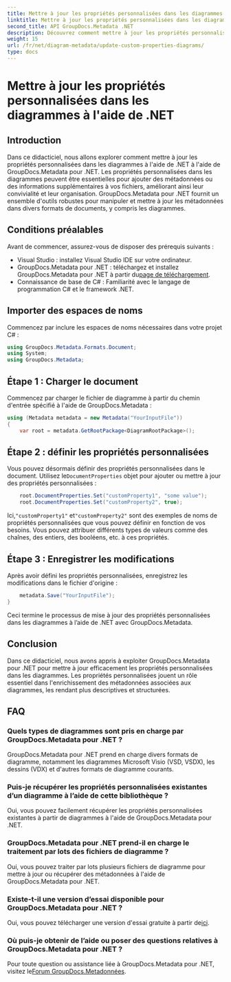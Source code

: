 ```yaml
---
title: Mettre à jour les propriétés personnalisées dans les diagrammes à l'aide de .NET
linktitle: Mettre à jour les propriétés personnalisées dans les diagrammes à l'aide de .NET
second_title: API GroupDocs.Metadata .NET
description: Découvrez comment mettre à jour les propriétés personnalisées dans les diagrammes à l'aide de .NET avec GroupDocs.Metadata pour .NET. Améliorez facilement les métadonnées.
weight: 15
url: /fr/net/diagram-metadata/update-custom-properties-diagrams/
type: docs
---
```

# Mettre à jour les propriétés personnalisées dans les diagrammes à l'aide de .NET

## Introduction
Dans ce didacticiel, nous allons explorer comment mettre à jour les propriétés personnalisées dans les diagrammes à l'aide de .NET à l'aide de GroupDocs.Metadata pour .NET. Les propriétés personnalisées dans les diagrammes peuvent être essentielles pour ajouter des métadonnées ou des informations supplémentaires à vos fichiers, améliorant ainsi leur convivialité et leur organisation. GroupDocs.Metadata pour .NET fournit un ensemble d'outils robustes pour manipuler et mettre à jour les métadonnées dans divers formats de documents, y compris les diagrammes.
## Conditions préalables
Avant de commencer, assurez-vous de disposer des prérequis suivants :
- Visual Studio : installez Visual Studio IDE sur votre ordinateur.
-  GroupDocs.Metadata pour .NET : téléchargez et installez GroupDocs.Metadata pour .NET à partir du[page de téléchargement](https://releases.groupdocs.com/metadata/net/).
- Connaissance de base de C# : Familiarité avec le langage de programmation C# et le framework .NET.

## Importer des espaces de noms
Commencez par inclure les espaces de noms nécessaires dans votre projet C# :
```csharp
using GroupDocs.Metadata.Formats.Document;
using System;
using GroupDocs.Metadata;
```
## Étape 1 : Charger le document
Commencez par charger le fichier de diagramme à partir du chemin d'entrée spécifié à l'aide de GroupDocs.Metadata :
```csharp
using (Metadata metadata = new Metadata("YourInputFile"))
{
    var root = metadata.GetRootPackage<DiagramRootPackage>();
```
## Étape 2 : définir les propriétés personnalisées
 Vous pouvez désormais définir des propriétés personnalisées dans le document. Utilisez le`DocumentProperties` objet pour ajouter ou mettre à jour des propriétés personnalisées :
```csharp
    root.DocumentProperties.Set("customProperty1", "some value");
    root.DocumentProperties.Set("customProperty2", true);
```
 Ici,`"customProperty1"` et`"customProperty2"` sont des exemples de noms de propriétés personnalisées que vous pouvez définir en fonction de vos besoins. Vous pouvez attribuer différents types de valeurs comme des chaînes, des entiers, des booléens, etc. à ces propriétés.
## Étape 3 : Enregistrer les modifications
Après avoir défini les propriétés personnalisées, enregistrez les modifications dans le fichier d'origine :
```csharp
    metadata.Save("YourInputFile");
}
```
Ceci termine le processus de mise à jour des propriétés personnalisées dans les diagrammes à l’aide de .NET avec GroupDocs.Metadata.

## Conclusion
Dans ce didacticiel, nous avons appris à exploiter GroupDocs.Metadata pour .NET pour mettre à jour efficacement les propriétés personnalisées dans les diagrammes. Les propriétés personnalisées jouent un rôle essentiel dans l'enrichissement des métadonnées associées aux diagrammes, les rendant plus descriptives et structurées.

## FAQ
### Quels types de diagrammes sont pris en charge par GroupDocs.Metadata pour .NET ?
GroupDocs.Metadata pour .NET prend en charge divers formats de diagramme, notamment les diagrammes Microsoft Visio (VSD, VSDX), les dessins (VDX) et d'autres formats de diagramme courants.
### Puis-je récupérer les propriétés personnalisées existantes d’un diagramme à l’aide de cette bibliothèque ?
Oui, vous pouvez facilement récupérer les propriétés personnalisées existantes à partir de diagrammes à l'aide de GroupDocs.Metadata pour .NET.
### GroupDocs.Metadata pour .NET prend-il en charge le traitement par lots des fichiers de diagramme ?
Oui, vous pouvez traiter par lots plusieurs fichiers de diagramme pour mettre à jour ou récupérer des métadonnées à l'aide de GroupDocs.Metadata pour .NET.
### Existe-t-il une version d’essai disponible pour GroupDocs.Metadata pour .NET ?
 Oui, vous pouvez télécharger une version d'essai gratuite à partir de[ici](https://releases.groupdocs.com/).
### Où puis-je obtenir de l’aide ou poser des questions relatives à GroupDocs.Metadata pour .NET ?
 Pour toute question ou assistance liée à GroupDocs.Metadata pour .NET, visitez le[Forum GroupDocs.Metadonnées](https://forum.groupdocs.com/c/metadata/14).